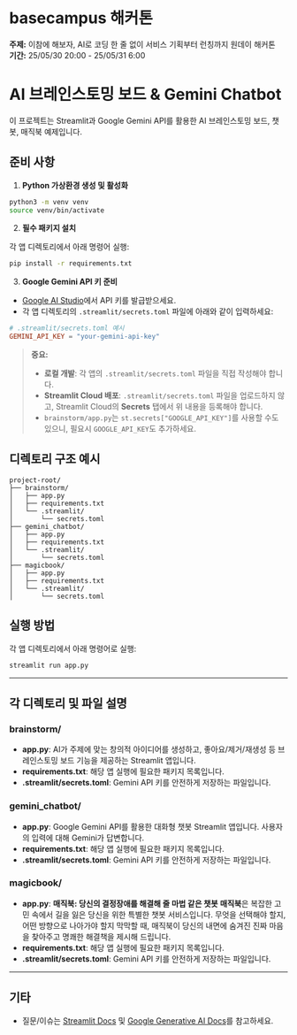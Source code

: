 # basecampus 해커톤
**주제:** 이참에 해보자, AI로 코딩 한 줄 없이 서비스 기획부터 런칭까지 원데이 해커톤  
**기간:** 25/05/30 20:00 - 25/05/31 6:00

# AI 브레인스토밍 보드 & Gemini Chatbot

이 프로젝트는 Streamlit과 Google Gemini API를 활용한 AI 브레인스토밍 보드, 챗봇, 매직북 예제입니다.

## 준비 사항

1. **Python 가상환경 생성 및 활성화**

```bash
python3 -m venv venv
source venv/bin/activate
```

2. **필수 패키지 설치**

각 앱 디렉토리에서 아래 명령어 실행:
```bash
pip install -r requirements.txt
```

3. **Google Gemini API 키 준비**
- [Google AI Studio](https://aistudio.google.com/app/apikey)에서 API 키를 발급받으세요.
- 각 앱 디렉토리의 `.streamlit/secrets.toml` 파일에 아래와 같이 입력하세요:

```toml
# .streamlit/secrets.toml 예시
GEMINI_API_KEY = "your-gemini-api-key"
```

> **중요:**
> - **로컬 개발**: 각 앱의 `.streamlit/secrets.toml` 파일을 직접 작성해야 합니다.
> - **Streamlit Cloud 배포**: `.streamlit/secrets.toml` 파일을 업로드하지 않고, Streamlit Cloud의 **Secrets** 탭에서 위 내용을 등록해야 합니다.
> - `brainstorm/app.py`는 `st.secrets["GOOGLE_API_KEY"]`를 사용할 수도 있으니, 필요시 `GOOGLE_API_KEY`도 추가하세요.

## 디렉토리 구조 예시

```
project-root/
├── brainstorm/
│   ├── app.py
│   ├── requirements.txt
│   └── .streamlit/
│       └── secrets.toml
├── gemini_chatbot/
│   ├── app.py
│   ├── requirements.txt
│   └── .streamlit/
│       └── secrets.toml
├── magicbook/
│   ├── app.py
│   ├── requirements.txt
│   └── .streamlit/
│       └── secrets.toml
```

## 실행 방법

각 앱 디렉토리에서 아래 명령어로 실행:
```bash
streamlit run app.py
```

---

## 각 디렉토리 및 파일 설명

### brainstorm/
- **app.py**: AI가 주제에 맞는 창의적 아이디어를 생성하고, 좋아요/제거/재생성 등 브레인스토밍 보드 기능을 제공하는 Streamlit 앱입니다.
- **requirements.txt**: 해당 앱 실행에 필요한 패키지 목록입니다.
- **.streamlit/secrets.toml**: Gemini API 키를 안전하게 저장하는 파일입니다.

### gemini_chatbot/
- **app.py**: Google Gemini API를 활용한 대화형 챗봇 Streamlit 앱입니다. 사용자의 입력에 대해 Gemini가 답변합니다.
- **requirements.txt**: 해당 앱 실행에 필요한 패키지 목록입니다.
- **.streamlit/secrets.toml**: Gemini API 키를 안전하게 저장하는 파일입니다.

### magicbook/
- **app.py**: **매직북: 당신의 결정장애를 해결해 줄 마법 같은 챗봇**
  **매직북**은 복잡한 고민 속에서 길을 잃은 당신을 위한 특별한 챗봇 서비스입니다. 무엇을 선택해야 할지, 어떤 방향으로 나아가야 할지 막막할 때, 매직북이 당신의 내면에 숨겨진 진짜 마음을 찾아주고 명쾌한 해결책을 제시해 드립니다.
- **requirements.txt**: 해당 앱 실행에 필요한 패키지 목록입니다.
- **.streamlit/secrets.toml**: Gemini API 키를 안전하게 저장하는 파일입니다.

---

## 기타
- 질문/이슈는 [Streamlit Docs](https://docs.streamlit.io/) 및 [Google Generative AI Docs](https://ai.google.dev/)를 참고하세요. 